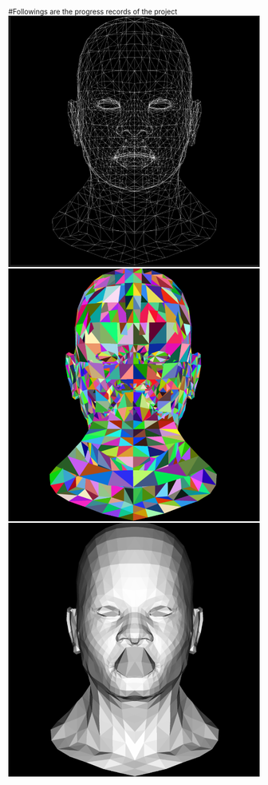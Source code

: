 #Followings are the progress records of the project
![image](result/line.png)
![image](result/triangles.png)
![image](result/with_light.png)
